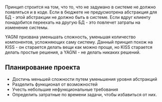Принцип строится на том, что то, что не задумано в системе не должно появляться и в коде. 
Если в бюджете не предусмотрена абстракция для БД - этой абстракции не должно быть в системе. Если вдруг клиенту понадобится переехать на другую БД - это повлечет затраты на изменение системы.

YAGNI призвана уменьшать сложность, уменьшая количество компонентов, усложняющих саму систему. Данный принцип похож на KISS - он старается делать вещи как можно проще, но KISS старается делать простые решения, а YAGNI - не делать никаких решений.

## Планирование проекта
- Достичь меньшей сложности путем уменьшения уровня абстракций
- Разделить функционал от возможностей
- Учесть небольшие нефункциональные требования
- Определить затратные по времени задачи, чтобы избавиться от них.
